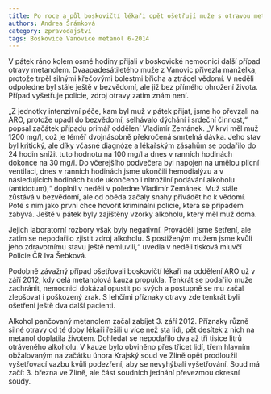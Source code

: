 ```yaml
---
title: Po roce a půl boskovičtí lékaři opět ošetřují muže s otravou metanolem
authors: Andrea Šrámková
category: zpravodajství
tags: Boskovice Vanovice metanol 6-2014
---
```


V pátek ráno kolem osmé hodiny přijali v boskovické nemocnici další případ otravy metanolem. Dvaapadesátiletého muže z Vanovic přivezla manželka, protože trpěl silnými křečovými bolestmi břicha a ztrácel vědomí. V neděli odpoledne byl stále ještě v bezvědomí, ale již bez přímého ohrožení života. Případ vyšetřuje policie, zdroj otravy zatím znám není.

„Z jednotky intenzivní péče, kam byl muž v pátek přijat, jsme ho převzali na ARO, protože upadl do bezvědomí, selhávalo dýchání i srdeční činnost,“ popsal začátek případu primář oddělení Vladimír Zemánek. „V krvi měl muž 1200 mg/l, což je téměř dvojnásobně překročená smrtelná dávka. Jeho stav byl kritický, ale díky včasné diagnóze a lékařským zásahům se podařilo do 24 hodin snížit tuto hodnotu na 100 mg/l a dnes v ranních hodinách dokonce na 30 mg/l. Do včerejšího podvečera byl napojen na umělou plicní ventilaci, dnes v ranních hodinách jsme ukončili hemodialýzu a v následujících hodinách bude ukončeno i nitrožilní podávání alkoholu (antidotum),“ doplnil v neděli v poledne Vladimír Zemánek. Muž stále zůstává v bezvědomí, ale od oběda začaly snahy přivádět ho k vědomí. Poté s ním jako první chce hovořit kriminální policie, která se případem zabývá.
Ještě v pátek byly zajištěny vzorky alkoholu, který měl muž doma.

Jejich laboratorní rozbory však byly negativní. Prováděli jsme šetření, ale zatím se nepodařilo zjistit zdroj alkoholu. S postiženým mužem jsme kvůli jeho zdravotnímu stavu ještě nemluvili,“ uvedla v neděli tisková mluvčí Policie ČR Iva Šebková.

Podobně závažný případ ošetřovali boskovičtí lékaři na oddělení ARO už v září 2012, kdy celá metanolová kauza propukla. Tenkrát se podařilo muže zachránit, nemocnici dokázal opustit po svých a postupně se mu začal zlepšovat i poškozený zrak. S lehčími příznaky otravy zde tenkrát byli ošetřeni ještě dva další pacienti.

Alkohol pančovaný metanolem začal zabíjet 3. září 2012. Příznaky různě silné otravy od té doby lékaři řešili u více než sta lidí, pět desítek z nich na metanol doplatila životem. Dohledat se nepodařilo dva až tři tisíce litrů otráveného alkoholu. V kauze bylo obviněno přes třicet lidí, třem hlavním obžalovaným na začátku února Krajský soud ve Zlíně opět prodloužil vyšetřovací vazbu kvůli podezření, aby se nevyhýbali vyšetřování. Soud má začít 3. března ve Zlíně, ale část soudních jednání převezmou okresní soudy.